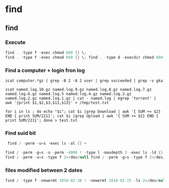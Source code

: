# find

## find

### **Execute**

```csharp
find . -type f -exec chmod 660 {} \; 
find . -type f -exec chmod 660 {} \; find . -type d -execdir chmod 660 {} +
```

### Find a computer + login fron log

`zcat computer.*gz | grep -B 2 -A 2 user | grep succeeded | grep -v gka`

`zcat named.log.10.gz named.log.9.gz named.log.8.gz named.log.7.gz named.log.6.gz named.log.5 named.log.4.gz named.log.3.gz named.log.2.gz named.log.1.gz | cat - named.log | egrep '`_`torrent`_`' | awk '{print $1,$2,$3,$11,$13}' > /tmp/test.txt`

`for i in ls ; do echo "$i"; cat $i |grep Download | awk '{ SUM += $2} END { print SUM/221}'; cat $i |grep Upload | awk '{ SUM += $2} END { print SUM/221}'; done > test.txt`

### **Find suid bit**

```csharp
 find / -perm -u=s -exec ls -al {} +
```

```csharp
find / -perm -g=s -o -perm -4000 ! -type l -maxdepth 3 -exec ls -ld {} \; 2>/dev/null
find / -perm -u=s -type f 2>/dev/null find / -perm -g=s -type f 2>/dev/null
```

### **files modified between 2 dates** 

```csharp
find / -type f -newermt 2018-02-20 ! -newermt 2018-02-25 -ls 2>/dev/null
```

